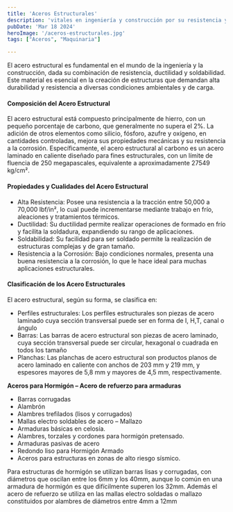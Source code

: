 ```yaml
---
title: 'Aceros Estructurales'
description: 'vitales en ingeniería y construcción por su resistencia y ductilidad. Esenciales para estructuras durables, son mayormente hierro con bajo carbono, y pueden incluir silicio y fósforo para mejorar propiedades y resistencia a la corrosión'
pubDate: 'Mar 18 2024'
heroImage: '/aceros-estructurales.jpg'
tags: ["Aceros", "Maquinaria"]

---
```

El acero estructural es fundamental en el mundo de la ingeniería y la construcción, dada su combinación de resistencia, ductilidad y soldabilidad. Este material es esencial en la creación de estructuras que demandan alta durabilidad y resistencia a diversas condiciones ambientales y de carga.

#### Composición del Acero Estructural

El acero estructural está compuesto principalmente de hierro, con un pequeño porcentaje de carbono, que generalmente no supera el 2%. La adición de otros elementos como silicio, fósforo, azufre y oxígeno, en cantidades controladas, mejora sus propiedades mecánicas y su resistencia a la corrosión. Específicamente, el acero estructural al carbono es un acero laminado en caliente diseñado para fines estructurales, con un límite de fluencia de 250 megapascales, equivalente a aproximadamente 27549 kg/cm²​​.

#### Propiedades y Cualidades del Acero Estructural

- Alta Resistencia: Posee una resistencia a la tracción entre 50,000 a 70,000 lbf/in², lo cual puede incrementarse mediante trabajo en frío, aleaciones y tratamientos térmicos.
- Ductilidad: Su ductilidad permite realizar operaciones de formado en frío y facilita la soldadura, expandiendo su rango de aplicaciones.
- Soldabilidad: Su facilidad para ser soldado permite la realización de estructuras complejas y de gran tamaño.
- Resistencia a la Corrosión: Bajo condiciones normales, presenta una buena resistencia a la corrosión, lo que le hace ideal para muchas aplicaciones estructurales​​.

#### Clasificación de los Acero Estructurales
El acero estructural, según su forma, se clasifica en:

- Perfiles estructurales: Los perfiles estructurales son piezas de acero laminado cuya sección transversal puede ser en forma de I, H,T, canal o ángulo
- Barras: Las barras de acero estructural son piezas de acero laminado, cuya sección transversal puede ser circular, hexagonal o cuadrada en todos los tamaño
- Planchas: Las planchas de acero estructural son productos planos de acero laminado en caliente con anchos de 203 mm y 219 mm, y espesores mayores de 5,8 mm y mayores de 4,5 mm, respectivamente.

**Aceros para Hormigón – Acero de refuerzo para armaduras**
- Barras corrugadas
- Alambrón
- Alambres trefilados (lisos y corrugados)
- Mallas electro soldables de acero – Mallazo
- Armaduras básicas en celosía.
- Alambres, torzales y cordones para hormigón pretensado.
- Armaduras pasivas de acero
- Redondo liso para Hormigón Armado
- Aceros para estructuras en zonas de alto riesgo sísmico.

Para estructuras de hormigón se utilizan barras lisas y corrugadas, con diámetros que oscilan entre los 6mm y los 40mm, aunque lo común en una armadura de hormigón es que  difícilmente superen los 32mm. Además el acero de refuerzo se utiliza en las mallas electro soldadas o mallazo constituidos por alambres de diámetros entre 4mm a 12mm